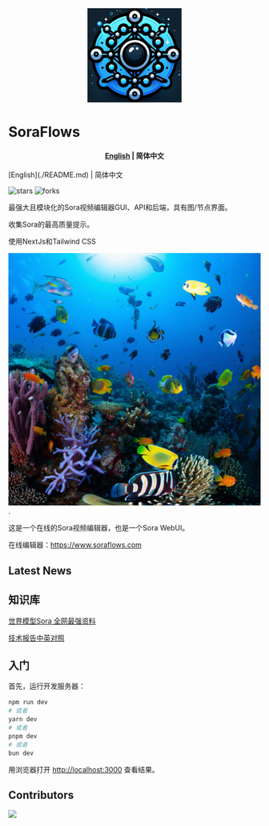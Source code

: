 <div align="center">
    <img src="./public/logo.png" alt="SoraFlows">
</div>

# SoraFlows
<h4 align="center">
    <p>
        <a href="https://github.com/flytoagi/SoraFlows/blob/main/README.md">English</a> |
        <b>简体中文</b> 
    <p>
</h4>
[English](./README.md) |  简体中文

![stars](https://img.shields.io/github/stars/flytoagi/SoraFlows.svg) ![forks](https://img.shields.io/github/forks/flytoagi/SoraFlows.svg)

最强大且模块化的Sora视频编辑器GUI、API和后端，具有图/节点界面。

收集Sora的最高质量提示。

使用NextJs和Tailwind CSS

![](./public/image.png).

这是一个在线的Sora视频编辑器，也是一个Sora WebUI。

在线编辑器：https://www.soraflows.com

## Latest News

## 知识库

[世界模型Sora 全网最强资料](https://youmiais.feishu.cn/wiki/Le8qwM1whin6mokJ5NGc0FRDnFd?fromScene=spaceOverview)

[技术报告中英对照](https://youmiais.feishu.cn/wiki/MnDbw81IwiWE15k3yyGcFpaHnRh?fromScene=spaceOverview)

## 入门

首先，运行开发服务器：

```bash
npm run dev
# 或者
yarn dev
# 或者
pnpm dev
# 或者
bun dev
```

用浏览器打开 [http://localhost:3000](http://localhost:3000) 查看结果。




## Contributors
<a href="https://github.com/flytoagi/SoraFlows/graphs/contributors">
  <img src="https://contrib.rocks/image?repo=flytoagi/SoraFlows" />
</a>